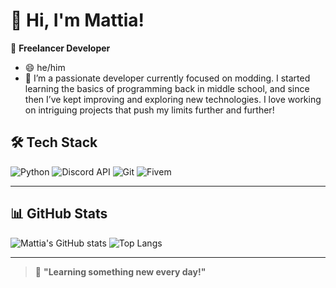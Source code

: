 # 👋 Hi, I'm Mattia!

🎯 **Freelancer Developer**
- 😄 he/him  
- 🔭 I’m a passionate developer currently focused on modding. I started learning the basics of programming back in middle school, and since then I’ve kept improving and exploring new technologies. I love working on intriguing projects that push my limits further and further!


## 🛠️ **Tech Stack**

![Python](https://img.shields.io/badge/Python-3776AB?style=for-the-badge&logo=python&logoColor=white)
![Discord API](https://img.shields.io/badge/Discord-7289DA?style=for-the-badge&logo=discord&logoColor=white)
![Git](https://img.shields.io/badge/Git-F05032?style=for-the-badge&logo=git&logoColor=white)
![Fivem](https://img.shields.io/badge/Fivem-F28500?style=for-the-badge&logo=fivem&logoColor=black)

---

## 📊 **GitHub Stats**

![Mattia's GitHub stats](https://github-readme-stats.vercel.app/api?username=mattiax5&show_icons=true&theme=dark&hide_title=true)
![Top Langs](https://github-readme-stats.vercel.app/api/top-langs/?username=mattiax5&layout=compact&theme=dark)

---

> 🚀 **"Learning something new every day!"**

